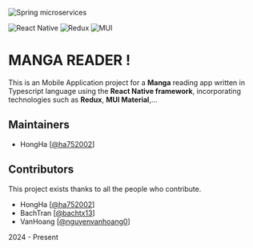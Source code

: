 ![Spring microservices](https://scontent.xx.fbcdn.net/v/t1.15752-9/419915246_1404598167161071_2070387199640568605_n.png?stp=dst-png_s206x206&_nc_cat=110&ccb=1-7&_nc_sid=510075&_nc_eui2=AeEDLckad1aXoPUalGReVUP3IsoYcjBj9PwiyhhyMGP0_PtKCcfwSk4TQZj0FO2GN5BvuFjKtEWCxMDrYj0CKItn&_nc_ohc=pP_uJS_Up_EAX8LvBxG&_nc_ad=z-m&_nc_cid=0&_nc_ht=scontent.xx&oh=03_AdRmT4KjyBaS44IOybZ24217S_TxmKi7CGG9fcrt0bm9Fw&oe=65DB0B7C)

![React Native](https://img.shields.io/badge/react_native-%2320232a.svg?style=for-the-badge&logo=react&logoColor=%2361DAFB)
![Redux](https://img.shields.io/badge/redux-%23593d88.svg?style=for-the-badge&logo=redux&logoColor=white)
![MUI](https://img.shields.io/badge/MUI-%230081CB.svg?style=for-the-badge&logo=mui&logoColor=white)
# MANGA READER !


This is an Mobile Application project for a **Manga** reading app written in Typescript language using the **React Native framework**, incorporating technologies such as **Redux**, **MUI Material**,...



## Maintainers

- HongHa [[@ha752002](https://github.com/ha752002)]

## Contributors

This project exists thanks to all the people who contribute.

- HongHa [[@ha752002](https://github.com/ha752002)]
- BachTran [[@bachtx13](https://github.com/bachtx13)]
- VanHoang [[@nguyenvanhoang0](https://github.com/nguyenvanhoang0)]

2024 - Present